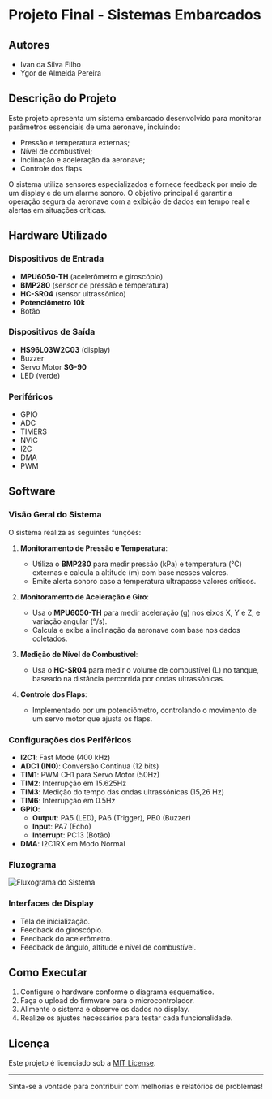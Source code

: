 # Projeto Final - Sistemas Embarcados

## Autores
- Ivan da Silva Filho
- Ygor de Almeida Pereira

## Descrição do Projeto
Este projeto apresenta um sistema embarcado desenvolvido para monitorar parâmetros essenciais de uma aeronave, incluindo:
- Pressão e temperatura externas;
- Nível de combustível;
- Inclinação e aceleração da aeronave;
- Controle dos flaps.

O sistema utiliza sensores especializados e fornece feedback por meio de um display e de um alarme sonoro. O objetivo principal é garantir a operação segura da aeronave com a exibição de dados em tempo real e alertas em situações críticas.

## Hardware Utilizado

### Dispositivos de Entrada
- **MPU6050-TH** (acelerômetro e giroscópio)
- **BMP280** (sensor de pressão e temperatura)
- **HC-SR04** (sensor ultrassônico)
- **Potenciômetro 10k**
- Botão

### Dispositivos de Saída
- **HS96L03W2C03** (display)
- Buzzer
- Servo Motor **SG-90**
- LED (verde)

### Periféricos
- GPIO
- ADC
- TIMERS
- NVIC
- I2C
- DMA
- PWM

## Software

### Visão Geral do Sistema
O sistema realiza as seguintes funções:
1. **Monitoramento de Pressão e Temperatura**:
   - Utiliza o **BMP280** para medir pressão (kPa) e temperatura (°C) externas e calcula a altitude (m) com base nesses valores.
   - Emite alerta sonoro caso a temperatura ultrapasse valores críticos.

2. **Monitoramento de Aceleração e Giro**:
   - Usa o **MPU6050-TH** para medir aceleração (g) nos eixos X, Y e Z, e variação angular (°/s).
   - Calcula e exibe a inclinação da aeronave com base nos dados coletados.

3. **Medição de Nível de Combustível**:
   - Usa o **HC-SR04** para medir o volume de combustível (L) no tanque, baseado na distância percorrida por ondas ultrassônicas.

4. **Controle dos Flaps**:
   - Implementado por um potenciômetro, controlando o movimento de um servo motor que ajusta os flaps.

### Configurações dos Periféricos
- **I2C1**: Fast Mode (400 kHz)
- **ADC1 (IN0)**: Conversão Contínua (12 bits)
- **TIM1**: PWM CH1 para Servo Motor (50Hz)
- **TIM2**: Interrupção em 15.625Hz
- **TIM3**: Medição do tempo das ondas ultrassônicas (15,26 Hz)
- **TIM6**: Interrupção em 0.5Hz
- **GPIO**:
  - **Output**: PA5 (LED), PA6 (Trigger), PB0 (Buzzer)
  - **Input**: PA7 (Echo)
  - **Interrupt**: PC13 (Botão)
- **DMA**: I2C1RX em Modo Normal

### Fluxograma
![Fluxograma do Sistema](docs/fluxograma.png) <!-- Adicione o caminho correto para a imagem do fluxograma -->

### Interfaces de Display
- Tela de inicialização.
- Feedback do giroscópio.
- Feedback do acelerômetro.
- Feedback de ângulo, altitude e nível de combustível.

## Como Executar
1. Configure o hardware conforme o diagrama esquemático.
2. Faça o upload do firmware para o microcontrolador.
3. Alimente o sistema e observe os dados no display.
4. Realize os ajustes necessários para testar cada funcionalidade.

## Licença
Este projeto é licenciado sob a [MIT License](LICENSE).

---

Sinta-se à vontade para contribuir com melhorias e relatórios de problemas!
